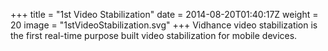 +++
title = "1st Video Stabilization"
date = 2014-08-20T01:40:17Z
weight = 20
image = "1stVideoStabilization.svg"
+++
Vidhance video stabilization is the first real-time purpose built video stabilization for mobile devices.
